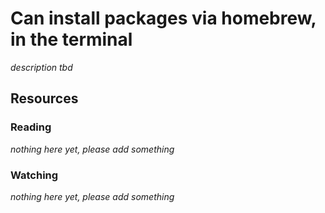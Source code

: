 # Can install packages via homebrew, in the terminal
_description tbd_
## Resources
### Reading
_nothing here yet, please add something_
### Watching
_nothing here yet, please add something_
